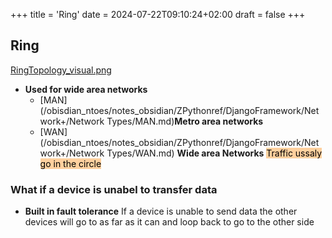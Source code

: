 +++
title = 'Ring'
date = 2024-07-22T09:10:24+02:00
draft = false
+++

## Ring 
[RingTopology_visual.png](/RingTopology_visual.png)
* **Used for wide area networks**
	- [MAN](/obisdian_ntoes/notes_obsidian/ZPythonref/DjangoFramework/Network+/Network Types/MAN.md)**Metro area networks**
	- [WAN](/obisdian_ntoes/notes_obsidian/ZPythonref/DjangoFramework/Network+/Network Types/WAN.md) **Wide area Networks**
<mark style="background: #FFB86CA6;">Traffic ussaly go in the circle </mark>
### What if a device is unabel to transfer data
- **Built in fault tolerance**
	If a device is unable to send data the other devices will go to as far as it can and loop back to go to the other side
